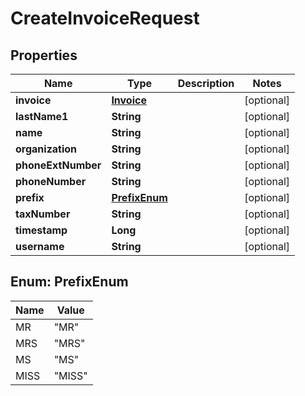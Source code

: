 
# CreateInvoiceRequest

## Properties
Name | Type | Description | Notes
------------ | ------------- | ------------- | -------------
**invoice** | [**Invoice**](Invoice.md) |  |  [optional]
**lastName1** | **String** |  |  [optional]
**name** | **String** |  |  [optional]
**organization** | **String** |  |  [optional]
**phoneExtNumber** | **String** |  |  [optional]
**phoneNumber** | **String** |  |  [optional]
**prefix** | [**PrefixEnum**](#PrefixEnum) |  |  [optional]
**taxNumber** | **String** |  |  [optional]
**timestamp** | **Long** |  |  [optional]
**username** | **String** |  |  [optional]


<a name="PrefixEnum"></a>
## Enum: PrefixEnum
Name | Value
---- | -----
MR | &quot;MR&quot;
MRS | &quot;MRS&quot;
MS | &quot;MS&quot;
MISS | &quot;MISS&quot;



